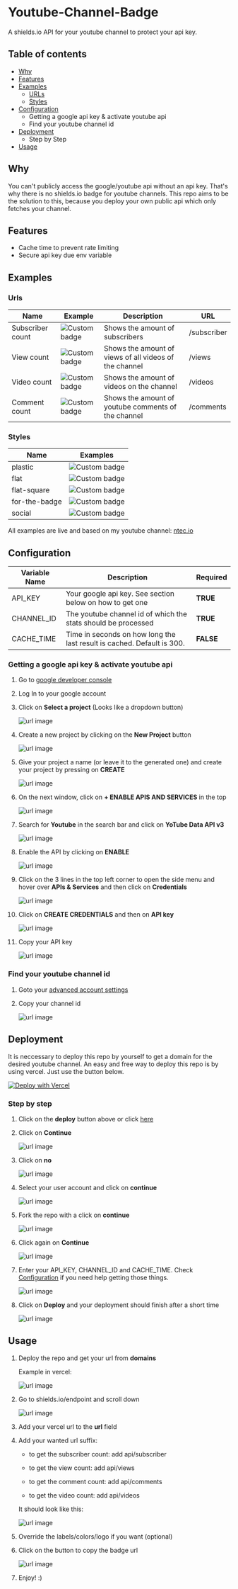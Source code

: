 # Youtube-Channel-Badge

A shields.io API for your youtube channel to protect your api key.

## Table of contents
- [Why](https://github.com/ntec-io/youtube-channel-badge#Why)
- [Features](https://github.com/ntec-io/youtube-channel-badge#Features)
- [Examples](https://github.com/ntec-io/youtube-channel-badge#Examples)
    - [URLs](https://github.com/ntec-io/youtube-channel-badge#URLs)
    - [Styles](https://github.com/ntec-io/youtube-channel-badge#Styles)
- [Configuration](https://github.com/ntec-io/youtube-channel-badge#Configuration)
    - Getting a google api key & activate youtube api
    - Find your youtube channel id
- [Deployment](https://github.com/ntec-io/youtube-channel-badge#Deployment)
    - Step by Step
- [Usage](https://github.com/ntec-io/youtube-channel-badge#Usage)

## Why

You can't publicly access the google/youtube api without an api key. That's why there is no shields.io badge for youtube channels. This repo aims to be the solution to this, because you deploy your own public api which only fetches your channel.

## Features

- Cache time to prevent rate limiting
- Secure api key due env variable

## Examples

### Urls

| Name | Example | Description | URL |
| --- | --- | --- | --- |
| Subscriber count | ![Custom badge](https://img.shields.io/endpoint?url=https%3A%2F%2Fyoutube-channel-badge.ngoldack.vercel.app%2Fapi%2Fsubscriber) | Shows the amount of subscribers | /subscriber |
| View count | ![Custom badge](https://img.shields.io/endpoint?url=https%3A%2F%2Fyoutube-channel-badge.ngoldack.vercel.app%2Fapi%2Fviews) | Shows the amount of views of all videos of the channel | /views |
| Video count | ![Custom badge](https://img.shields.io/endpoint?url=https%3A%2F%2Fyoutube-channel-badge.ngoldack.vercel.app%2Fapi%2Fvideos) | Shows the amount of videos on the channel | /videos |
| Comment count | ![Custom badge](https://img.shields.io/endpoint?url=https%3A%2F%2Fyoutube-channel-badge.ngoldack.vercel.app%2Fapi%2Fcomments) | Shows the amount of youtube comments of the channel | /comments |

### Styles

| Name | Examples |
| --- | --- |
| plastic | ![Custom badge](https://img.shields.io/endpoint?style=plastic&url=https%3A%2F%2Fyoutube-channel-badge.ngoldack.vercel.app%2Fapi%2Fsubscriber) |
| flat | ![Custom badge](https://img.shields.io/endpoint?url=https%3A%2F%2Fyoutube-channel-badge.ngoldack.vercel.app%2Fapi%2Fsubscriber) |
| flat-square | ![Custom badge](https://img.shields.io/endpoint?style=flat-square&url=https%3A%2F%2Fyoutube-channel-badge.ngoldack.vercel.app%2Fapi%2Fsubscriber) |
| for-the-badge | ![Custom badge](https://img.shields.io/endpoint?style=for-the-badge&url=https%3A%2F%2Fyoutube-channel-badge.ngoldack.vercel.app%2Fapi%2Fsubscriber) |
| social | ![Custom badge](https://img.shields.io/endpoint?style=social&url=https%3A%2F%2Fyoutube-channel-badge.ngoldack.vercel.app%2Fapi%2Fsubscriber) |

All examples are live and based on my youtube channel: [ntec.io](https://www.youtube.com/channel/UCWlzQ62V0vhtH1XkgN4hS2A)

## Configuration

| Variable Name | Description | Required |
| --- | --- | --- |
| API_KEY | Your google api key. See section below on how to get one | **TRUE**
| CHANNEL_ID | The youtube channel id of which the stats should be processed | **TRUE** |
| CACHE_TIME | Time in seconds on how long the last result is cached. Default is 300. | **FALSE** |

### Getting a google api key & activate youtube api

1. Go to [google developer console](https://console.developers.google.com/)

2. Log In to your google account

3. Click on **Select a project** (Looks like a dropdown button)

    ![url image](https://github.com/ntec-io/youtube-channel-badge/blob/master/docs/images/apikey01.png?raw=true)

4. Create a new project by clicking on the **New Project** button

    ![url image](https://github.com/ntec-io/youtube-channel-badge/blob/master/docs/images/apikey02.png?raw=true)

5. Give your project a name (or leave it to the generated one) and create your project by pressing on **CREATE**

    ![url image](https://github.com/ntec-io/youtube-channel-badge/blob/master/docs/images/apikey03.png?raw=true)

6. On the next window, click on **+ ENABLE APIS AND SERVICES** in the top

    ![url image](https://github.com/ntec-io/youtube-channel-badge/blob/master/docs/images/apikey04.png?raw=true)

7. Search for **Youtube** in the search bar and click on **YoTube Data API v3**

    ![url image](https://github.com/ntec-io/youtube-channel-badge/blob/master/docs/images/apikey05.png?raw=true)

8. Enable the API by clicking on **ENABLE**

    ![url image](https://github.com/ntec-io/youtube-channel-badge/blob/master/docs/images/apikey06.png?raw=true)

9. Click on the 3 lines in the top left corner to open the side menu and hover over **APIs & Services** and then click on **Credentials**

    ![url image](https://github.com/ntec-io/youtube-channel-badge/blob/master/docs/images/apikey07.png?raw=true)

10. Click on **CREATE CREDENTIALS** and then on **API key**

    ![url image](https://github.com/ntec-io/youtube-channel-badge/blob/master/docs/images/apikey08.png?raw=true)

11. Copy your API key

    ![url image](https://github.com/ntec-io/youtube-channel-badge/blob/master/docs/images/apikey09.png?raw=true)

### Find your youtube channel id

1. Goto your [advanced account settings](https://www.youtube.com/account_advanced)
2. Copy your channel id

    ![url image](https://github.com/ntec-io/youtube-channel-badge/blob/master/docs/images/channelid.png?raw=true)

## Deployment
It is neccessary to deploy this repo by yourself to get a domain for the desired youtube channel.
An easy and free way to deploy this repo is by using vercel. Just use the button below.

[![Deploy with Vercel](https://vercel.com/button)](https://vercel.com/import/git?s=https%3A%2F%2Fgithub.com%2Fntec-io%2Fyoutube-channel-badge&env=API_KEY,CHANNEL_ID,CACHE_TIME&envDescription=Find%20information%20on%20how%20to%20get%20these%20in%20the%20readme&envLink=https%3A%2F%2Fgithub.com%2Fntec-io%2Fyoutube-channel-badge%23configuration)

### Step by step

1. Click on the **deploy** button above or click [here](https://vercel.com/import/git?s=https%3A%2F%2Fgithub.com%2Fntec-io%2Fyoutube-channel-badge&env=API_KEY,CHANNEL_ID,CACHE_TIME&envDescription=Find%20information%20on%20how%20to%20get%20these%20in%20the%20readme&envLink=https%3A%2F%2Fgithub.com%2Fntec-io%2Fyoutube-channel-badge%23configuration)

2. Click on **Continue**

    ![url image](https://github.com/ntec-io/youtube-channel-badge/blob/master/docs/images/deploy01.png?raw=true)

3. Click on **no**

    ![url image](https://github.com/ntec-io/youtube-channel-badge/blob/master/docs/images/deploy02.png?raw=true)

4. Select your user account and click on **continue**

    ![url image](https://github.com/ntec-io/youtube-channel-badge/blob/master/docs/images/deploy03.png?raw=true)

5. Fork the repo with a click on **continue**

    ![url image](https://github.com/ntec-io/youtube-channel-badge/blob/master/docs/images/deploy04.png?raw=true)

6. Click again on **Continue**

    ![url image](https://github.com/ntec-io/youtube-channel-badge/blob/master/docs/images/deploy05.png?raw=true)

7. Enter your API_KEY, CHANNEL_ID and CACHE_TIME. Check [Configuration](https://github.com/ntec-io/youtube-channel-badge#Configuration) if you need help getting those things.

    ![url image](https://github.com/ntec-io/youtube-channel-badge/blob/master/docs/images/deploy06.png?raw=true)

8. Click on **Deploy** and your deployment should finish after a short time

    ![url image](https://github.com/ntec-io/youtube-channel-badge/blob/master/docs/images/deploy07.png?raw=true)

## Usage

1. Deploy the repo and get your url from **domains**

    Example in vercel:

    ![url image](https://github.com/ntec-io/youtube-channel-badge/blob/master/docs/images/deployUrl.png?raw=true)

2. Go to shields.io/endpoint and scroll down

    ![url image](https://github.com/ntec-io/youtube-channel-badge/blob/master/docs/images/usage01.png?raw=true)

3. Add your vercel url to the **url** field
4. Add your wanted url suffix:
    - to get the subscriber count: add api/subscriber

    - to get the view count: add api/views

    - to get the comment count: add api/comments

    - to get the video count: add api/videos

    It should look like this:

    ![url image](https://github.com/ntec-io/youtube-channel-badge/blob/master/docs/images/usage02.png?raw=true)

5. Override the labels/colors/logo if you want (optional)
6. Click on the button to copy the badge url

    ![url image](https://github.com/ntec-io/youtube-channel-badge/blob/master/docs/images/usage03.png?raw=true)

7. Enjoy! :)
